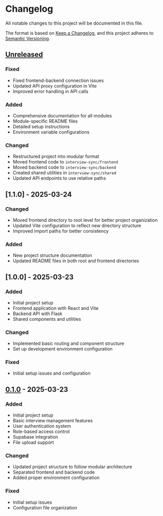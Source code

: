 # Changelog

All notable changes to this project will be documented in this file.

The format is based on [Keep a Changelog](https://keepachangelog.com/en/1.0.0/),
and this project adheres to [Semantic Versioning](https://semver.org/spec/v2.0.0.html).

## [Unreleased]

### Fixed
- Fixed frontend-backend connection issues
- Updated API proxy configuration in Vite
- Improved error handling in API calls

### Added
- Comprehensive documentation for all modules
- Module-specific README files
- Detailed setup instructions
- Environment variable configurations

### Changed
- Restructured project into modular format
- Moved frontend code to `interview-sync/frontend`
- Moved backend code to `interview-sync/backend`
- Created shared utilities in `interview-sync/shared`
- Updated API endpoints to use relative paths

## [1.1.0] - 2025-03-24

### Changed
- Moved frontend directory to root level for better project organization
- Updated Vite configuration to reflect new directory structure
- Improved import paths for better consistency

### Added
- New project structure documentation
- Updated README files in both root and frontend directories

## [1.0.0] - 2025-03-23

### Added
- Initial project setup
- Frontend application with React and Vite
- Backend API with Flask
- Shared components and utilities

### Changed
- Implemented basic routing and component structure
- Set up development environment configuration

### Fixed
- Initial setup issues and configuration

## [0.1.0] - 2025-03-23

### Added
- Initial project setup
- Basic interview management features
- User authentication system
- Role-based access control
- Supabase integration
- File upload support

### Changed
- Updated project structure to follow modular architecture
- Separated frontend and backend code
- Added proper environment configuration

### Fixed
- Initial setup issues
- Configuration file organization

[Unreleased]: https://github.com/rohanchikorde/chatncheck-in/compare/v0.1.0...HEAD
[0.1.0]: https://github.com/rohanchikorde/chatncheck-in/compare/v0.0.0...v0.1.0
